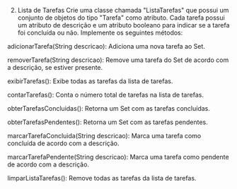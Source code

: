 2. Lista de Tarefas
Crie uma classe chamada "ListaTarefas" que possui um conjunto de objetos do tipo "Tarefa" como atributo. Cada tarefa possui um atributo de descrição e um atributo booleano para indicar se a tarefa foi concluída ou não. Implemente os seguintes métodos:

adicionarTarefa(String descricao): Adiciona uma nova tarefa ao Set.

removerTarefa(String descricao): Remove uma tarefa do Set de acordo com a descrição, se estiver presente.

exibirTarefas(): Exibe todas as tarefas da lista de tarefas.

contarTarefas(): Conta o número total de tarefas na lista de tarefas.

obterTarefasConcluidas(): Retorna um Set com as tarefas concluídas.

obterTarefasPendentes(): Retorna um Set com as tarefas pendentes.

marcarTarefaConcluida(String descricao): Marca uma tarefa como concluída de acordo com a descrição.

marcarTarefaPendente(String descricao): Marca uma tarefa como pendente de acordo com a descrição.

limparListaTarefas(): Remove todas as tarefas da lista de tarefas.